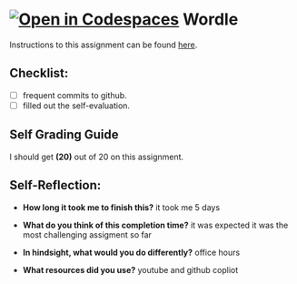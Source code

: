 [![Open in Codespaces](https://classroom.github.com/assets/launch-codespace-7f7980b617ed060a017424585567c406b6ee15c891e84e1186181d67ecf80aa0.svg)](https://classroom.github.com/open-in-codespaces?assignment_repo_id=14029300)
Wordle
===================================

Instructions to this assignment can be found [here](https://it3049c.github.io/Assignments/3.Rock_Paper_Scissors/).

## Checklist:
- [ ] frequent commits to github.
- [ ] filled out the self-evaluation.

## Self Grading Guide
<!--- Update the following line with your self-grade --->
<!--- Check the Rubric on Canvas for a guideline --->

I should get **(20)** out of 20 on this assignment.

## Self-Reflection:
- **How long it took me to finish this?**
it took me 5 days

- **What do you think of this completion time?**
it was expected it was the most challenging assigment so far 

- **In hindsight, what would you do differently?**
office hours 

- **What resources did you use?**
youtube and github copliot
 